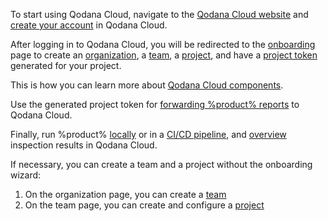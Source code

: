 [//]: # (title: Quick start)

To start using Qodana Cloud, navigate to the [Qodana Cloud website](https://qodana.cloud) and 
[create your account](cloud-get-access.xml) in Qodana Cloud.

After logging in to Qodana Cloud, you will be redirected to the [onboarding](cloud-onboarding.md) page to create 
an [organization](cloud-organizations.xml), a [team](cloud-teams.xml), a [project](cloud-projects.xml), and have a 
[project token](cloud-projects.xml#cloud-manage-projects) generated for your project.

<tip>This is how you can learn more about <a href="cloud-running-introduction.xml">Qodana Cloud components</a>.</tip>

Use the generated project token for [forwarding %product% reports](cloud-forward-reports.xml) to Qodana Cloud.

Finally, run %product% [locally](Quick-start.xml#quickstart-analyze-project-locally) or in a [CI/CD pipeline](ci.md), 
and [overview](cloud-overview-reports.xml) inspection results in Qodana Cloud.

If necessary, you can create a team and a project without the onboarding wizard:

1. On the organization page, you can create a [team](cloud-teams.xml#cloud-teams-create-team)
2. On the team page, you can create and configure a [project](cloud-projects.xml#cloud-create-project)